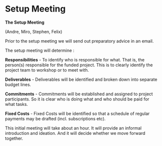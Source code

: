 # Setup Meeting

**The Setup Meeting**

(Andre, Miro, Stephen, Felix)

Prior to the setup meeting we will send out preparatory advice in an email.&#x20;

The setup meeting will determine :

**Responsibilities** - To identify who is responsible for what. That is, the person(s) responsible for the funded project. This is to clearly identify the project team to workshop or to meet with.&#x20;

**Deliverables** - Deliverables will be identified and broken down into separate budget lines.&#x20;

**Commitments** - Commitments will be established and assigned to project participants. So it is clear who is doing what and who should be paid for what tasks.

**Fixed Costs** - Fixed Costs will be identified so that a schedule of regular payments may be drafted (incl. subscriptions etc).

This initial meeting will take about an hour. It will provide an informal introduction and ideation. And it will decide whether we move forward together.
